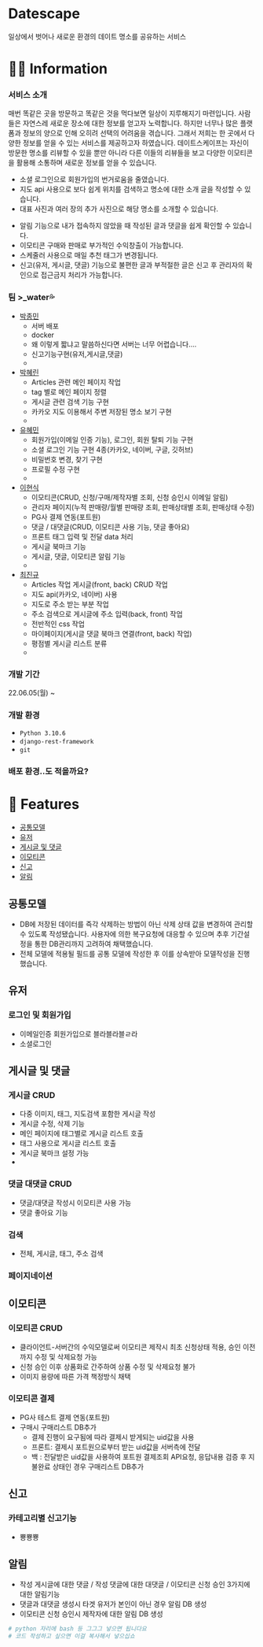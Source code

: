 # Datescape
일상에서 벗어나 새로운 환경의 데이트 명소를 공유하는 서비스

# 👨‍💻 Information
### 서비스 소개
매번 똑같은 곳을 방문하고 똑같은 것을 먹다보면 일상이 지루해지기 마련입니다. 사람들은 자연스레 새로운 장소에 대한 정보를 얻고자 노력합니다. 하지만 너무나 많은 플랫폼과 정보의 양으로 인해 오히려 선택의 어려움을 겪습니다. 그래서 저희는 한 곳에서 다양한 정보를 얻을 수 있는 서비스를 제공하고자 하였습니다.
데이트스케이프는 자신이 방문한 명소를 리뷰할 수 있을 뿐만 아니라 다른 이들의 리뷰들을 보고 다양한 이모티콘을 활용해 소통하며 새로운 정보를 얻을 수 있습니다.
+ 소셜 로그인으로 회원가입의 번거로움을 줄였습니다.
+ 지도 api 사용으로 보다 쉽게 위치를 검색하고 명소에 대한 소개 글을 작성할 수 있습니다.
+ 대표 사진과 여러 장의 추가 사진으로 해당 명소를 소개할 수 있습니다.
<!-- + 실시간 채팅으로 해당 명소에 대한 정보를 서로 소통할 수 있습니다. -->
+ 알림 기능으로 내가 접속하지 않았을 때 작성된 글과 댓글을 쉽게 확인할 수 있습니다.
+ 이모티콘 구매와 판매로 부가적인 수익창출이 가능합니다.
+ 스케줄러 사용으로 매일 추천 태그가 변경됩니다.
+ 신고(유저, 게시글, 댓글) 기능으로 불편한 글과 부적절한 글은 신고 후 관리자의 확인으로 접근금지 처리가 가능합니다.


### 팀 >_water💦
- [박종민](https://github.com/jmpop97) 
  - 서버 배포
  - docker
  - 왜 이렇게 짧냐고 말씀하신다면 서버는 너무 어렵습니다....
  - 신고기능구현(유저,게시글,댓글)
  - 
- [박혜린](https://github.com/HyerinPark1998)
  - Articles 관련 메인 페이지 작업
  - tag 별로 메인 페이지 정렬
  - 게시글 관련 검색 기능 구현
  - 카카오 지도 이용해서 주변 저장된 명소 보기 구현
  - 
- [유혜민](https://github.com/Namunllvo) 
  - 회원가입(이메일 인증 기능), 로그인, 회원 탈퇴 기능 구현
  - 소셜 로그인 기능 구현 4종(카카오, 네이버, 구글, 깃허브)
  - 비밀번호 변경, 찾기 구현
  - 프로필 수정 구현
  - 
- [이현식](https://github.com/hyeon5819)
  - 이모티콘(CRUD, 신청/구매/제작자별 조회, 신청 승인시 이메일 알림)
  - 관리자 페이지(누적 판매량/월별 판매량 조회, 판매상태별 조회, 판매상태 수정)
  - PG사 결제 연동(포트원)
  - 댓글 / 대댓글(CRUD, 이모티콘 사용 기능, 댓글 좋아요)
  - 프론트 태그 입력 및 전달 data 처리
  - 게시글 북마크 기능
  - 게시글, 댓글, 이모티콘 알림 기능
  - 
- [최진규](https://github.com/kyuparfum)
  - Articles 작업 게시글(front, back) CRUD 작업
  - 지도 api(카카오, 네이버) 사용
  - 지도로 주소 받는 부분 작업
  - 주소 검색으로 게시글에 주소 입력(back, front) 작업
  - 전반적인 css 작업
  - 마이페이지(게시글 댓글 북마크 연결(front, back) 작업)
  - 평점별 게시글 리스트 분류
  - 
### 개발 기간
22.06.05(월) ~ 

### 개발 환경
- `Python 3.10.6`
- `django-rest-framework`
- `git`

### 배포 환경..도 적을까요?


# 📌 Features
- [공통모델](#공통모델)
- [유저](#유저)
- [게시글 및 댓글](#게시글-및-댓글)
- [이모티콘](#이모티콘)
- [신고](#신고)
- [알림](#알림)


## 공통모델
  - DB에 저장된 데이터를 즉각 삭제하는 방법이 아닌 삭제 상태 값을 변경하여 관리할 수 있도록 작성됐습니다.
    사용자에 의한 복구요청에 대응할 수 있으며 추후 기간설정을 통한 DB관리까지 고려하여 채택했습니다.
  - 전체 모델에 적용될 필드를 공통 모델에 작성한 후 이를 상속받아 모델작성을 진행했습니다.


## 유저
### 로그인 및 회원가입
- 이메일인증 회원가입으로 블라블라블ㄹ라
- 소셜로그인


## 게시글 및 댓글
### 게시글 CRUD
- 다중 이미지, 태그, 지도검색 포함한 게시글 작성
- 게시글 수정, 삭제 기능
- 메인 페이지에 태그별로 게시글 리스트 호출
- 태그 사용으로 게시글 리스트 호출
- 게시글 북마크 설정 가능
- 

### 댓글 대댓글 CRUD
- 댓글/대댓글 작성시 이모티콘 사용 가능
- 댓글 좋아요 기능

### 검색
- 전체, 게시글, 태그, 주소 검색

### 페이지네이션


## 이모티콘
### 이모티콘 CRUD
- 클라이언트-서버간의 수익모델로써 이모티콘 제작시 최초 신청상태 적용, 승인 이전까지 수정 및 삭제요청 가능
- 신청 승인 이후 상품화로 간주하여 상품 수정 및 삭제요청 불가
- 이미지 용량에 따른 가격 책정방식 채택


### 이모티콘 결제
- PG사 테스트 결제 연동(포트원)
- 구매시 구매리스트 DB추가
  - 결제 진행이 요구됨에 따라 결제시 받게되는 uid값을 사용
  - 프론트: 결제시 포트원으로부터 받는 uid값을 서버측에 전달
  -   백  : 전달받은 uid값을 사용하여 포트원 결제조회 API요청, 응답내용 검증 후 지불완료 상태인 경우 구매리스트 DB추가

## 신고
### 카테고리별 신고기능
- 뿅뿅뿅


## 알림
- 작성 게시글에 대한 댓글 / 작성 댓글에 대한 대댓글 / 이모티콘 신청 승인 3가지에 대한 알림기능
- 댓글과 대댓글 생성시 타겟 유저가 본인이 아닌 경우 알림 DB 생성
- 이모티콘 신청 승인시 제작자에 대한 알림 DB 생성

```python
# python 자리에 bash 등 그그그 넣으면 됩니다요
# 코드 작성하고 싶으면 이걸 복사해서 넣으십쇼
```
